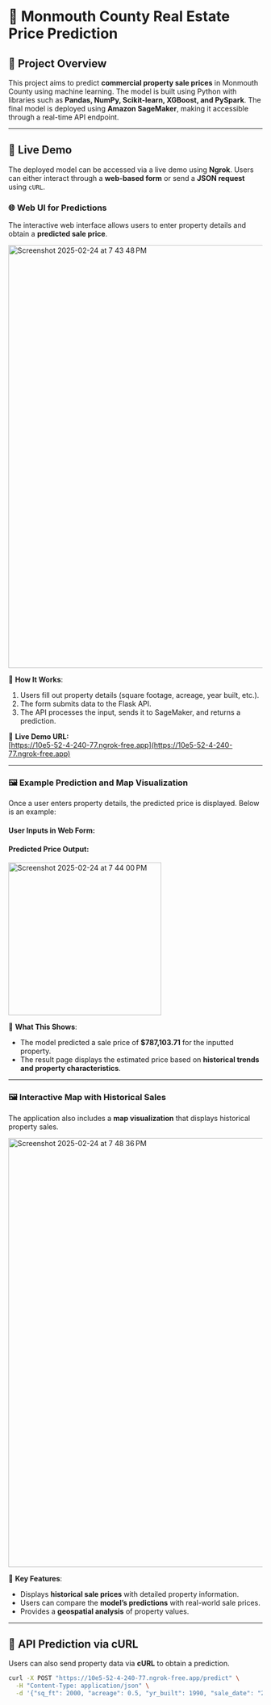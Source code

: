 # 🏡 Monmouth County Real Estate Price Prediction

## 📌 Project Overview
This project aims to predict **commercial property sale prices** in Monmouth County using machine learning. The model is built using Python with libraries such as **Pandas, NumPy, Scikit-learn, XGBoost, and PySpark**. The final model is deployed using **Amazon SageMaker**, making it accessible through a real-time API endpoint.

---

## 🚀 Live Demo
The deployed model can be accessed via a live demo using **Ngrok**. Users can either interact through a **web-based form** or send a **JSON request** using `cURL`.

### 🌐 **Web UI for Predictions**
The interactive web interface allows users to enter property details and obtain a **predicted sale price**.

<img width="838" alt="Screenshot 2025-02-24 at 7 43 48 PM" src="https://github.com/user-attachments/assets/4c953b53-1983-4322-9e6b-1a2d05a3b74f" />


📌 **How It Works**:
1. Users fill out property details (square footage, acreage, year built, etc.).
2. The form submits data to the Flask API.
3. The API processes the input, sends it to SageMaker, and returns a prediction.

🔗 **Live Demo URL:**  
[https://10e5-52-4-240-77.ngrok-free.app](https://10e5-52-4-240-77.ngrok-free.app)

---

### 🖼 **Example Prediction and Map Visualization**
Once a user enters property details, the predicted price is displayed. Below is an example:

#### **User Inputs in Web Form:**
#### **Predicted Price Output:**
<img width="303" alt="Screenshot 2025-02-24 at 7 44 00 PM" src="https://github.com/user-attachments/assets/6d725aba-05b2-479e-ab19-511adda52760" />

📌 **What This Shows**:
- The model predicted a sale price of **$787,103.71** for the inputted property.
- The result page displays the estimated price based on **historical trends and property characteristics**.

---

### 🖼 **Interactive Map with Historical Sales**
The application also includes a **map visualization** that displays historical property sales.

<img width="850" alt="Screenshot 2025-02-24 at 7 48 36 PM" src="https://github.com/user-attachments/assets/e3babed1-9b64-431d-b9fa-6ac62f56afcc" />


📌 **Key Features**:
- Displays **historical sale prices** with detailed property information.
- Users can compare the **model’s predictions** with real-world sale prices.
- Provides a **geospatial analysis** of property values.

---

## 📡 API Prediction via cURL
Users can also send property data via **cURL** to obtain a prediction.

```sh
curl -X POST "https://10e5-52-4-240-77.ngrok-free.app/predict" \
  -H "Content-Type: application/json" \
  -d '{"sq_ft": 2000, "acreage": 0.5, "yr_built": 1990, "sale_date": "2024-01-01", "latitude": 40.2, "longitude": -74.0, "total_assmnt": 500000, "taxes_1": 12000, "municipality": "Town A", "property_class": "Class B", "type_use": "Retail", "neigh": "Downtown"}'
